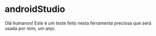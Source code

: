 # androidStudio
Olá humanos! Este é um teste feito nesta ferramenta preciosa que será usada por mim, um anjo.
